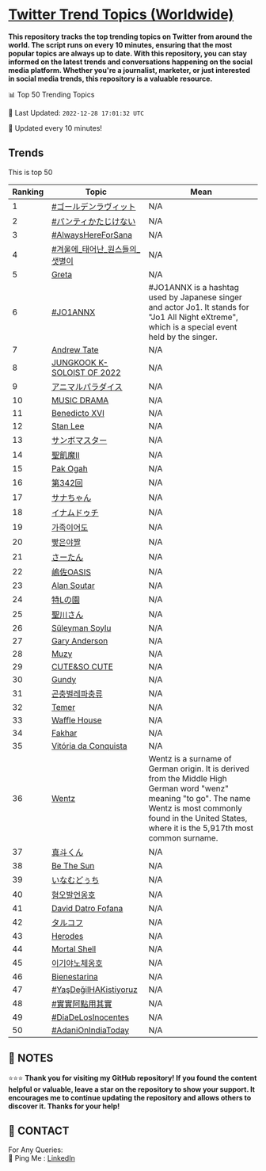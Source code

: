[Twitter Trend Topics (Worldwide)](https://github.com/ErcinDedeoglu/Twitter-Trend-Topics)
==========

**This repository tracks the top trending topics on Twitter from around the world. 
The script runs on every 10 minutes, ensuring that the most popular topics are always up to date. 
With this repository, you can stay informed on the latest trends and conversations happening on the social media platform. 
Whether you're a journalist, marketer, or just interested in social media trends, this repository is a valuable resource.**


📊 Top 50 Trending Topics

📆 Last Updated: `2022-12-28 17:01:32 UTC`

🔧 Updated every 10 minutes!


## Trends

This is top 50

| Ranking | Topic | Mean |
| ------- | ------------ | ------------ |
| 1 | [#ゴールデンラヴィット](http://twitter.com/search?q=%23%e3%82%b4%e3%83%bc%e3%83%ab%e3%83%87%e3%83%b3%e3%83%a9%e3%83%b4%e3%82%a3%e3%83%83%e3%83%88) | N/A |
| 2 | [#パンティかたじけない](http://twitter.com/search?q=%23%e3%83%91%e3%83%b3%e3%83%86%e3%82%a3%e3%81%8b%e3%81%9f%e3%81%98%e3%81%91%e3%81%aa%e3%81%84) | N/A |
| 3 | [#AlwaysHereForSana](http://twitter.com/search?q=%23AlwaysHereForSana) | N/A |
| 4 | [#겨울에_태어난_원스들의_샛별이](http://twitter.com/search?q=%23%ea%b2%a8%ec%9a%b8%ec%97%90_%ed%83%9c%ec%96%b4%eb%82%9c_%ec%9b%90%ec%8a%a4%eb%93%a4%ec%9d%98_%ec%83%9b%eb%b3%84%ec%9d%b4) | N/A |
| 5 | [Greta](http://twitter.com/search?q=Greta) | N/A |
| 6 | [#JO1ANNX](http://twitter.com/search?q=%23JO1ANNX) | #JO1ANNX is a hashtag used by Japanese singer and actor Jo1. It stands for "Jo1 All Night eXtreme", which is a special event held by the singer. |
| 7 | [Andrew Tate](http://twitter.com/search?q=Andrew+Tate) | N/A |
| 8 | [JUNGKOOK K-SOLOIST OF 2022](http://twitter.com/search?q=JUNGKOOK+K-SOLOIST+OF+2022) | N/A |
| 9 | [アニマルパラダイス](http://twitter.com/search?q=%e3%82%a2%e3%83%8b%e3%83%9e%e3%83%ab%e3%83%91%e3%83%a9%e3%83%80%e3%82%a4%e3%82%b9) | N/A |
| 10 | [MUSIC DRAMA](http://twitter.com/search?q=MUSIC+DRAMA) | N/A |
| 11 | [Benedicto XVI](http://twitter.com/search?q=Benedicto+XVI) | N/A |
| 12 | [Stan Lee](http://twitter.com/search?q=Stan+Lee) | N/A |
| 13 | [サンボマスター](http://twitter.com/search?q=%e3%82%b5%e3%83%b3%e3%83%9c%e3%83%9e%e3%82%b9%e3%82%bf%e3%83%bc) | N/A |
| 14 | [聖飢魔II](http://twitter.com/search?q=%e8%81%96%e9%a3%a2%e9%ad%94II) | N/A |
| 15 | [Pak Ogah](http://twitter.com/search?q=Pak+Ogah) | N/A |
| 16 | [第342回](http://twitter.com/search?q=%e7%ac%ac342%e5%9b%9e) | N/A |
| 17 | [サナちゃん](http://twitter.com/search?q=%e3%82%b5%e3%83%8a%e3%81%a1%e3%82%83%e3%82%93) | N/A |
| 18 | [イナムドゥチ](http://twitter.com/search?q=%e3%82%a4%e3%83%8a%e3%83%a0%e3%83%89%e3%82%a5%e3%83%81) | N/A |
| 19 | [가족이어도](http://twitter.com/search?q=%ea%b0%80%ec%a1%b1%ec%9d%b4%ec%96%b4%eb%8f%84) | N/A |
| 20 | [빻은야짤](http://twitter.com/search?q=%eb%b9%bb%ec%9d%80%ec%95%bc%ec%a7%a4) | N/A |
| 21 | [さーたん](http://twitter.com/search?q=%e3%81%95%e3%83%bc%e3%81%9f%e3%82%93) | N/A |
| 22 | [嶋佐OASIS](http://twitter.com/search?q=%e5%b6%8b%e4%bd%90OASIS) | N/A |
| 23 | [Alan Soutar](http://twitter.com/search?q=Alan+Soutar) | N/A |
| 24 | [特Lの園](http://twitter.com/search?q=%e7%89%b9L%e3%81%ae%e5%9c%92) | N/A |
| 25 | [聖川さん](http://twitter.com/search?q=%e8%81%96%e5%b7%9d%e3%81%95%e3%82%93) | N/A |
| 26 | [Süleyman Soylu](http://twitter.com/search?q=S%c3%bcleyman+Soylu) | N/A |
| 27 | [Gary Anderson](http://twitter.com/search?q=Gary+Anderson) | N/A |
| 28 | [Muzy](http://twitter.com/search?q=Muzy) | N/A |
| 29 | [CUTE&SO CUTE](http://twitter.com/search?q=CUTE%26SO+CUTE) | N/A |
| 30 | [Gundy](http://twitter.com/search?q=Gundy) | N/A |
| 31 | [곤충벌레파충류](http://twitter.com/search?q=%ea%b3%a4%ec%b6%a9%eb%b2%8c%eb%a0%88%ed%8c%8c%ec%b6%a9%eb%a5%98) | N/A |
| 32 | [Temer](http://twitter.com/search?q=Temer) | N/A |
| 33 | [Waffle House](http://twitter.com/search?q=Waffle+House) | N/A |
| 34 | [Fakhar](http://twitter.com/search?q=Fakhar) | N/A |
| 35 | [Vitória da Conquista](http://twitter.com/search?q=Vit%c3%b3ria+da+Conquista) | N/A |
| 36 | [Wentz](http://twitter.com/search?q=Wentz) | Wentz is a surname of German origin. It is derived from the Middle High German word "wenz" meaning "to go". The name Wentz is most commonly found in the United States, where it is the 5,917th most common surname. |
| 37 | [真斗くん](http://twitter.com/search?q=%e7%9c%9f%e6%96%97%e3%81%8f%e3%82%93) | N/A |
| 38 | [Be The Sun](http://twitter.com/search?q=Be+The+Sun) | N/A |
| 39 | [いなむどぅち](http://twitter.com/search?q=%e3%81%84%e3%81%aa%e3%82%80%e3%81%a9%e3%81%85%e3%81%a1) | N/A |
| 40 | [혐오발언옹호](http://twitter.com/search?q=%ed%98%90%ec%98%a4%eb%b0%9c%ec%96%b8%ec%98%b9%ed%98%b8) | N/A |
| 41 | [David Datro Fofana](http://twitter.com/search?q=David+Datro+Fofana) | N/A |
| 42 | [タルコフ](http://twitter.com/search?q=%e3%82%bf%e3%83%ab%e3%82%b3%e3%83%95) | N/A |
| 43 | [Herodes](http://twitter.com/search?q=Herodes) | N/A |
| 44 | [Mortal Shell](http://twitter.com/search?q=Mortal+Shell) | N/A |
| 45 | [이기야노체옹호](http://twitter.com/search?q=%ec%9d%b4%ea%b8%b0%ec%95%bc%eb%85%b8%ec%b2%b4%ec%98%b9%ed%98%b8) | N/A |
| 46 | [Bienestarina](http://twitter.com/search?q=Bienestarina) | N/A |
| 47 | [#YaşDeğilHAKistiyoruz](http://twitter.com/search?q=%23Ya%c5%9fDe%c4%9filHAKistiyoruz) | N/A |
| 48 | [#實實阿點用其實](http://twitter.com/search?q=%23%e5%af%a6%e5%af%a6%e9%98%bf%e9%bb%9e%e7%94%a8%e5%85%b6%e5%af%a6) | N/A |
| 49 | [#DiaDeLosInocentes](http://twitter.com/search?q=%23DiaDeLosInocentes) | N/A |
| 50 | [#AdaniOnIndiaToday](http://twitter.com/search?q=%23AdaniOnIndiaToday) | N/A |




## 📝 NOTES

⭐⭐⭐ **Thank you for visiting my GitHub repository! If you found the content helpful or valuable, leave a star on the repository to show your support. It encourages me to continue updating the repository and allows others to discover it. Thanks for your help!**

## 📨 CONTACT

 For Any Queries:  
            🏓 Ping Me : [LinkedIn](https://www.linkedin.com/in/ercindedeoglu/)